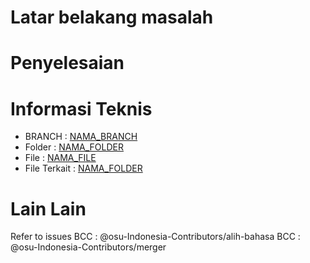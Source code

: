 # Latar belakang masalah

<!-- 
Tuliskan alasan kalian membuat issues ini sedetail mungkin, isu yang tidka jelas kemungkinan besar akan kami close!
--->

# Penyelesaian

<!-- 
Tuliskan solusi kalian terhadap isu ini sedetail mungkin, solusi yang tidak jelas kemungkinan besar akan kami close!
--->

# Informasi Teknis

- BRANCH : [NAMA_BRANCH](LINK_BRANCH) <!-- Merujuk pada branch yg dibuat terkait isu tersebut --->
- Folder : [NAMA_FOLDER](LINK_FOLDER) <!-- Merujuk pada folder yg dibuat terkait isu tersebut --->
- File : [NAMA_FILE](LINK_FILE) <!-- Merujuk pada file yg dibuat terkait isu tersebut --->
- File Terkait : [NAMA_FOLDER](LINK_FOLDER) <!-- Merujuk pada file yg berkaitan yg dibuat terkait isu tersebut --->

# Lain Lain

Refer to issues <!-- refer pada PR atau isu yang saling berkaitan dengan isu yang kamu buat ---> 
BCC : @osu-Indonesia-Contributors/alih-bahasa 
BCC : @osu-Indonesia-Contributors/merger 
